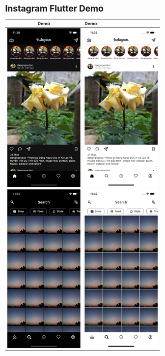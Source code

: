 # Instagram Flutter Demo


|Demo | Demo |
|----|:----|
|![](./demo/home_page_dark.png)|![](./demo/home_page_light.png)|
|![](./demo/search_page_dark.png)|![](./demo/search_page_light.png)|

